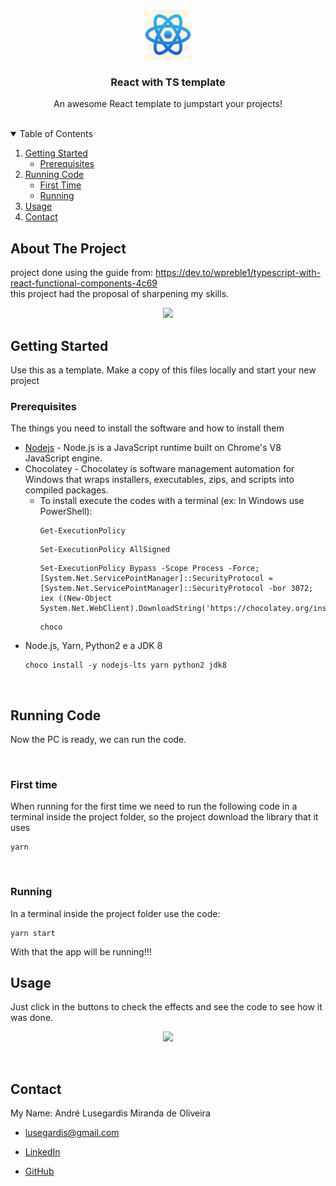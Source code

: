 <!-- PROJECT LOGO -->
<br />
<p align="center">
  <a>
    <img src="_README.md/logo.png" alt="Logo" width="80" height="80">
  </a>

  <h3 align="center">React with TS template</h3>

  <p align="center">
    An awesome React template to jumpstart your projects!
    <br />
    <br />
  </p>
</p>



<!-- TABLE OF CONTENTS -->
<details open="open">
  <summary>Table of Contents</summary>
  <ol>
    <li>
      <a href="#getting-started">Getting Started</a>
      <ul>
        <li><a href="#prerequisites">Prerequisites</a></li>
      </ul>
    </li>
    <li>
      <a href="#running-code">Running Code</a>
      <ul>
        <li><a href="#first-time">First Time</a></li>
        <li><a href="#running">Running</a></li>
      </ul>
    </li>
    <li><a href="#usage">Usage</a></li>
    <li><a href="#contact">Contact</a></li>
  </ol>
</details>



<!-- ABOUT THE PROJECT -->
## About The Project

project done using the guide from: https://dev.to/wpreble1/typescript-with-react-functional-components-4c69
</br>
this project had the proposal of sharpening my skills.

<p align="center">
  <img src="https://github.com/MestreALMO/Tests-With-useState-useEffect-useRef/blob/master/_README.md/app.gif?raw=true" />
</p>


<!-- GETTING STARTED -->
## Getting Started

Use this as a template.
Make a copy of this files locally and start your new project



### Prerequisites

The things you need to install the software and how to install them

* [Nodejs](https://nodejs.org/en/) - Node.js is a JavaScript runtime built on Chrome's V8 JavaScript engine.
* Chocolatey - Chocolatey is software management automation for Windows that wraps installers, executables, zips, and scripts into compiled packages.
  * To install execute the codes with a terminal (ex: In Windows use PowerShell):
    ```
    Get-ExecutionPolicy
    ```
    ```
    Set-ExecutionPolicy AllSigned
    ```
    ```
    Set-ExecutionPolicy Bypass -Scope Process -Force; [System.Net.ServicePointManager]::SecurityProtocol = [System.Net.ServicePointManager]::SecurityProtocol -bor 3072; iex ((New-Object System.Net.WebClient).DownloadString('https://chocolatey.org/install.ps1'))
    ```
    ```
    choco
    ```
* Node.js, Yarn, Python2 e a JDK 8
  ```
  choco install -y nodejs-lts yarn python2 jdk8
  ```

</br>

## Running Code

Now the PC is ready, we can run the code.

</br>

### First time

When running for the first time we need to run the following code in a terminal inside the project folder, so the project download the library that it uses

```
yarn
```

</br>

### Running

In a terminal inside the project folder use the code:

```
yarn start
```

With that the app will be running!!!



## Usage

Just click in the buttons to check the effects and see the code to see how it was done.

<p align="center">
  <img src="https://github.com/MestreALMO/Tests-With-useState-useEffect-useRef/blob/master/_README.md/app.gif?raw=true" />
</p>

</br>

## Contact

My Name: André Lusegardis Miranda de Oliveira

  * lusegardis@gmail.com

  * [LinkedIn](https://www.linkedin.com/in/andr%C3%A9-lusegardis/)

  * [GitHub](https://github.com/MestreALMO)
